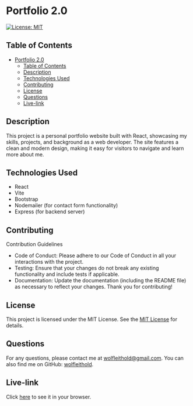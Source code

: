 # Portfolio 2.0

[![License: MIT](https://img.shields.io/badge/License-MIT-yellow.svg)](https://opensource.org/licenses/MIT)

## Table of Contents

- [Portfolio 2.0](#portfolio-20)
  - [Table of Contents](#table-of-contents)
  - [Description](#description)
  - [Technologies Used](#technologies-used)
  - [Contributing](#contributing)
  - [License](#license)
  - [Questions](#questions)
  - [Live-link](#live-link)

## Description

This project is a personal portfolio website built with React, showcasing my skills, projects, and background as a web developer. The site features a clean and modern design, making it easy for visitors to navigate and learn more about me.

## Technologies Used

- React
- Vite
- Bootstrap
- Nodemailer (for contact form functionality)
- Express (for backend server)

## Contributing

Contribution Guidelines

- Code of Conduct: Please adhere to our Code of Conduct in all your interactions with the project.
- Testing: Ensure that your changes do not break any existing functionality and include tests if applicable.
- Documentation: Update the documentation (including the README file) as necessary to reflect your changes.
  Thank you for contributing!

## License

This project is licensed under the MIT License. See the [MIT License](https://opensource.org/licenses/MIT) for details.

## Questions

For any questions, please contact me at [wolfleithold@gmail.com](mailto:wolfleithold@gmail.com).
You can also find me on GitHub: [wolfleithold](https://github.com/wolfleithold).

## Live-link

Click [here](https://dazzling-pothos-03aa80.netlify.app) to see it in your browser.

